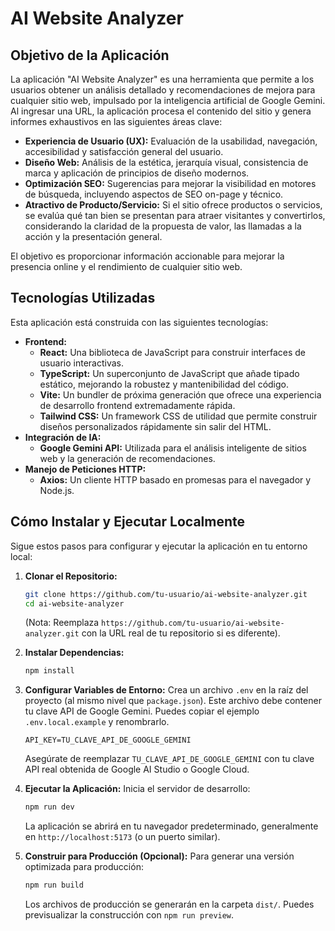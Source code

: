 # AI Website Analyzer

## Objetivo de la Aplicación

La aplicación "AI Website Analyzer" es una herramienta que permite a los usuarios obtener un análisis detallado y recomendaciones de mejora para cualquier sitio web, impulsado por la inteligencia artificial de Google Gemini. Al ingresar una URL, la aplicación procesa el contenido del sitio y genera informes exhaustivos en las siguientes áreas clave:

*   **Experiencia de Usuario (UX):** Evaluación de la usabilidad, navegación, accesibilidad y satisfacción general del usuario.
*   **Diseño Web:** Análisis de la estética, jerarquía visual, consistencia de marca y aplicación de principios de diseño modernos.
*   **Optimización SEO:** Sugerencias para mejorar la visibilidad en motores de búsqueda, incluyendo aspectos de SEO on-page y técnico.
*   **Atractivo de Producto/Servicio:** Si el sitio ofrece productos o servicios, se evalúa qué tan bien se presentan para atraer visitantes y convertirlos, considerando la claridad de la propuesta de valor, las llamadas a la acción y la presentación general.

El objetivo es proporcionar información accionable para mejorar la presencia online y el rendimiento de cualquier sitio web.

## Tecnologías Utilizadas

Esta aplicación está construida con las siguientes tecnologías:

*   **Frontend:**
    *   **React:** Una biblioteca de JavaScript para construir interfaces de usuario interactivas.
    *   **TypeScript:** Un superconjunto de JavaScript que añade tipado estático, mejorando la robustez y mantenibilidad del código.
    *   **Vite:** Un bundler de próxima generación que ofrece una experiencia de desarrollo frontend extremadamente rápida.
    *   **Tailwind CSS:** Un framework CSS de utilidad que permite construir diseños personalizados rápidamente sin salir del HTML.
*   **Integración de IA:**
    *   **Google Gemini API:** Utilizada para el análisis inteligente de sitios web y la generación de recomendaciones.
*   **Manejo de Peticiones HTTP:**
    *   **Axios:** Un cliente HTTP basado en promesas para el navegador y Node.js.

## Cómo Instalar y Ejecutar Localmente

Sigue estos pasos para configurar y ejecutar la aplicación en tu entorno local:

1.  **Clonar el Repositorio:**
    ```bash
    git clone https://github.com/tu-usuario/ai-website-analyzer.git
    cd ai-website-analyzer
    ```
    (Nota: Reemplaza `https://github.com/tu-usuario/ai-website-analyzer.git` con la URL real de tu repositorio si es diferente).

2.  **Instalar Dependencias:**
    ```bash
    npm install
    ```

3.  **Configurar Variables de Entorno:**
    Crea un archivo `.env` en la raíz del proyecto (al mismo nivel que `package.json`). Este archivo debe contener tu clave API de Google Gemini. Puedes copiar el ejemplo `.env.local.example` y renombrarlo.

    ```
    API_KEY=TU_CLAVE_API_DE_GOOGLE_GEMINI
    ```
    Asegúrate de reemplazar `TU_CLAVE_API_DE_GOOGLE_GEMINI` con tu clave API real obtenida de Google AI Studio o Google Cloud.

4.  **Ejecutar la Aplicación:**
    Inicia el servidor de desarrollo:
    ```bash
    npm run dev
    ```
    La aplicación se abrirá en tu navegador predeterminado, generalmente en `http://localhost:5173` (o un puerto similar).

5.  **Construir para Producción (Opcional):**
    Para generar una versión optimizada para producción:
    ```bash
    npm run build
    ```
    Los archivos de producción se generarán en la carpeta `dist/`. Puedes previsualizar la construcción con `npm run preview`.